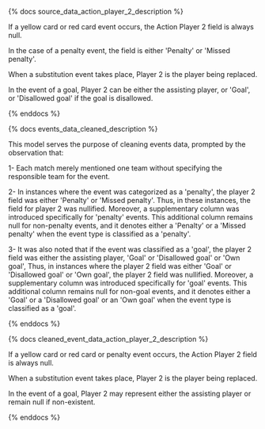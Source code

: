 {% docs source_data_action_player_2_description %}

If a yellow card or red card event occurs, the Action Player 2 field is always null.

In the case of a penalty event, the field is either 'Penalty' or 'Missed penalty'. 

When a substitution event takes place, Player 2 is the player being replaced. 

In the event of a goal, Player 2 can be either the assisting player, or 'Goal', or 'Disallowed goal' if the goal is disallowed.

{% enddocs %}


{% docs events_data_cleaned_description %}

This model serves the purpose of cleaning events data, prompted by the observation that:

1- Each match merely mentioned one team without specifying the responsible team for the event.

2- In instances where the event was categorized as a 'penalty', the player 2 field was either 'Penalty' or 'Missed penalty'. 
   Thus, in these instances, the field for player 2 was nullified. Moreover, a supplementary column was introduced specifically for 'penalty' events.
   This additional column remains null for non-penalty events, and it denotes either a 'Penalty' or a 'Missed penalty' when the event type is classified as a 'penalty'.

3- It was also noted that if the event was classified as a 'goal', the player 2 field was either the assisting player, 'Goal' or 'Disallowed goal' or 'Own goal', 
   Thus, in instances where the player 2 field was either 'Goal' or 'Disallowed goal' or 'Own goal', the player 2 field was nullified.
   Moreover, a supplementary column was introduced specifically for 'goal' events. This additional column remains null for non-goal events, 
   and it denotes either a 'Goal' or a 'Disallowed goal' or an 'Own goal' when the event type is classified as a 'goal'.
  
{% enddocs %}

{% docs cleaned_event_data_action_player_2_description %}

If a yellow card or red card or penalty event occurs, the Action Player 2 field is always null.

When a substitution event takes place, Player 2 is the player being replaced. 

In the event of a goal, Player 2 may represent either the assisting player or remain null if non-existent.

{% enddocs %}